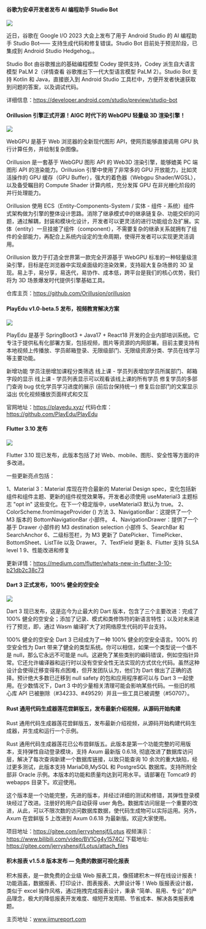 #### 谷歌为安卓开发者发布 AI 编程助手 Studio Bot

![](https://img.wendingding.vip/wx/2023051101.png)

近日，谷歌在 Google I/O 2023 大会上发布了用于 Android Studio 的 AI 编程助手 Studio Bot—— 支持生成代码和修复错误。Studio Bot 目前处于预览阶段，已集成到 Android Studio Hedgehog。。

Studio Bot 由谷歌推出的基础编程模型 Codey 提供支持，Codey 派生自大语言模型 PaLM 2（详情查看 谷歌推出下一代大型语言模型 PaLM 2）。Studio Bot 支持 Kotlin 和 Java，直接嵌入到 Android Studio 工具栏中，方便开发者快速获取到问题的答案，以及调试代码。

详细信息：https://developer.android.com/studio/preview/studio-bot

#### Orillusion 引擎正式开源！AIGC 时代下的 WebGPU 轻量级 3D 渲染引擎！

![](https://img.wendingding.vip/wx/2023051102.png)

WebGPU 是基于 Web 浏览器的全新现代图形 API，使网页能够直接调用 GPU 执行计算任务，并绘制复杂图像。

Orillusion 是一套基于 WebGPU 图形 API 的 Web3D 渲染引擎，能够媲美 PC 端图形 API 的渲染能力。Orillusion 引擎中使用了非常多的 GPU 开放能力，比如灵活操作的 GPU 缓存（GPU Buffer），强大的着色器（Webgpu Shader/WGSL），以及备受瞩目的 Compute Shader 计算内核，充分发挥 GPU 在非光栅化阶段的并行处理能力。

Orillusion 使用 ECS（Entity-Components-System / 实体 - 组件 - 系统）组件式架构做为引擎的整体设计思路。消除了继承模式中的继承链复杂、功能交织的问题，通过解耦，封装和模块化设计，开发者可以更灵活的进行功能组合及扩展。实体（entity）一旦挂接了组件（component），不需要复杂的继承关系就拥有了组件的全部能力，再配合上系统内设定的生命周期，使得开发者可以实现更灵活调用。

Orillusion 致力于打造全世界第一款完全开源基于 WebGPU 标准的一种轻量级渲染引擎，目标是在浏览器中实现桌面级的渲染效果，支持超大复杂场景的 3D 呈现。易上手，易分享，易迭代，易协作、成本低，跨平台是我们的核心优势，我们将为 3D 场景爆发时代提供引擎基础工具。

仓库主页：https://github.com/Orillusion/orillusion

#### PlayEdu v1.0-beta.5 发布，视频教育解决方案

![](https://img.wendingding.vip/wx/2023042103.png)

PlayEdu 是基于 SpringBoot3 + Java17 + React18 开发的企业内部培训系统。它专注于提供私有化部署方案，包括视频，图片等资源的内网部署。目前主要支持有本地视频上传播放、学员邮箱登录、无限级部门、无限级资源分类、学员在线学习等主要功能。

新增功能
学员注册增加课程分类筛选
线上课 - 学员列表增加学员所属部门、邮箱字段的显示
线上课 - 学员列表显示可以观看该线上课的所有学员
修复学员的多部门查询 bug
优化学员学习进度的展示 (前后台保持统一)
修复后台部门的文案显示溢出
优化视频播放页面样式和交互

官网地址：https://playedu.xyz/
代码仓库：https://github.com/PlayEdu/PlayEdu

#### Flutter 3.10 发布

![](https://img.wendingding.vip/wx/2023051103.png)

Flutter 3.10 现已发布，此版本包括了对 Web、mobile、图形、安全性等方面的许多改进。

一些更新亮点包括：

1、Material 3：Material 库现在符合最新的 Material Design spec，变化包括新组件和组件主题、更新的组件视觉效果等。开发者必须使用 useMaterial3 主题标志 "opt in" 这些变化。在下一个稳定版中，useMaterial3 默认为 true。
2、ColorScheme.fromImageProvider () 方法
3、NavigationBar：这提供了一个 M3 版本的 BottomNavigationBar 小部件。
4、NavigationDrawer：提供了一个基于 Drawer 小部件的 M3 destination selection 小部件
5、SearchBar 和 SearchAnchor
6、二级标签栏，为 M3 更新了 DatePicker、TimePicker、BottomSheet、ListTile 以及 Drawer。
7、TextField 更新
8、Flutter 支持 SLSA level 1
9、性能改进和修复

更新详情：https://medium.com/flutter/whats-new-in-flutter-3-10-b21db2c38c73

#### Dart 3 正式发布，100% 健全的空安全

![](https://img.wendingding.vip/wx/2023051104.png)

Dart 3 现已发布，这是迄今为止最大的 Dart 版本，包含了三个主要改进：完成了 100% 健全的空安全；添加了记录、模式和类修饰符的新语言特性；以及对未来进行了预览，即，通过 Wasm 编译扩大了对网络原生代码的平台支持。

100% 健全的空安全
Dart 3 已经成为了一种 100% 健全的空安全语言。100% 的空安全性为 Dart 带来了健全的类型系统。你可以相信，如果一个类型说一个值不是 null，那么它永远不可能是 null。这避免了某些类别的编码错误，例如空指针异常。它还允许编译器和运行时以没有空安全性无法实现的方式优化代码。虽然这种设计会使得迁移变得有点困难，但开发团队认为，他们为 Dart 做出了正确的选择。预计绝大多数已迁移到 null safety 的包和应用程序都可以与 Dart 3 一起使用。在少数情况下，Dart 3 中的少量相关清理可能会影响某些代码。一些旧的核心库 API 已被删除（#34233、#49529）并且一些工具已被调整（#50707）。

#### Rust 通用代码生成器莲花尝鲜版五，发布最新介绍视频，从源码开始构建

Rust 通用代码生成器莲花尝鲜版五，发布最新介绍视频，从源码开始构建代码生成器，并生成和运行一个示例。

Rust 通用代码生成器莲花已公布尝鲜版五。此版本是第一个功能完整的可用版本，支持弹性自动登录模块，支持 Axum 最新版 0.6.18, 彻底改进了数据库访问层，解决了每次查询新建一个数据库链接，以致只能查询 10 余次的重大缺陷，经过更多测试，此版本支持 MariaDB,MySQL 和 PostgreSQL 数据库。支持所附全部非 Oracle 示例。本版本的功能和质量均达到可用水平。请部署在 Tomcat9 的 webapps 目录下。欢迎使用。

这个版本是一个功能完整，先进的版本，并经过详细的测试和修错，其弹性登录模块经过了改进。注册好的用户自动获得 user 角色。数据库访问层是一个重要的改进，从此，可以不限次数的访问数据库数据，使代码生成物可以实际运用。另外，Axum 在尝鲜版 5 上改进到 Axum 0.6.18 为最新版。欢迎大家使用。

项目地址：https://gitee.com/jerryshensjf/Lotus
视频演示：https://www.bilibili.com/video/BV1Cg4y1574C/
下载地址: https://gitee.com/jerryshensjf/Lotus/attach_files

#### 积木报表 v1.5.8 版本发布 — 免费的数据可视化报表

积木报表，是一款免费的企业级 Web 报表工具，像搭建积木一样在线设计报表！功能涵盖，数据报表、打印设计、图表报表、大屏设计等！Web 版报表设计器，类似于 excel 操作风格，通过拖拽完成报表设计，秉承 “简单、易用、专业” 的产品理念，极大的降低报表开发难度、缩短开发周期、节省成本、解决各类报表难题。

主页地址：www.jimureport.com

